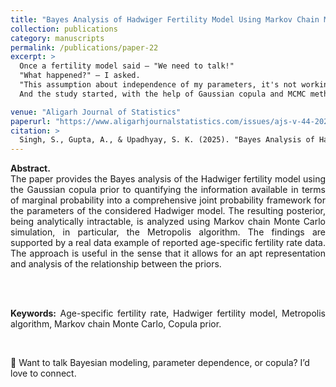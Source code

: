 ```yaml
---
title: "Bayes Analysis of Hadwiger Fertility Model Using Markov Chain Monte Carlo Simulation"
collection: publications
category: manuscripts
permalink: /publications/paper-22
excerpt: >
  Once a fertility model said — "We need to talk!"  
  "What happened?" — I asked.  
  "This assumption about independence of my parameters, it's not working anymore," it replied.  
  And the study started, with the help of Gaussian copula and MCMC methods.

venue: "Aligarh Journal of Statistics"
paperurl: "https://www.aligarhjournalstatistics.com/issues/ajs-v-44-2024/7-shambhavi-singh.pdf"
citation: >
  Singh, S., Gupta, A., & Upadhyay, S. K. (2025). "Bayes Analysis of Hadwiger Fertility Model Using Markov Chain Monte Carlo Simulation", *Aligarh Journal of Statistics*, Vol. 44, 103–112.
---
```


  
<div style="text-align: justify;">

<strong>Abstract.</strong><br>
The paper provides the Bayes analysis of the Hadwiger fertility model using the Gaussian copula prior to quantifying the information available in terms of marginal probability into a comprehensive joint probability framework for the parameters of the considered Hadwiger model. The resulting posterior, being analytically intractable, is analyzed using Markov chain Monte Carlo simulation, in particular, the Metropolis algorithm. The findings are supported by a real data example of reported age-specific fertility rate data. The approach is useful in the sense that it allows for an apt representation and analysis of the relationship between the priors.

<br><br>

<strong>Keywords:</strong> Age-specific fertility rate, Hadwiger fertility model, Metropolis algorithm, Markov chain Monte Carlo, Copula prior.

</div>

<br>

🧠 Want to talk Bayesian modeling, parameter dependence, or copula? I’d love to connect.
